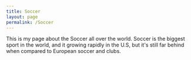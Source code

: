 ```yaml
---
title: Soccer
layout: page
permalink: /Soccer
---
```

This is my page about the Soccer all over the world. Soccer is the biggest sport in the world, and it growing rapidly in the U.S, but it's still far behind when compared to 
European soccer and clubs. 
